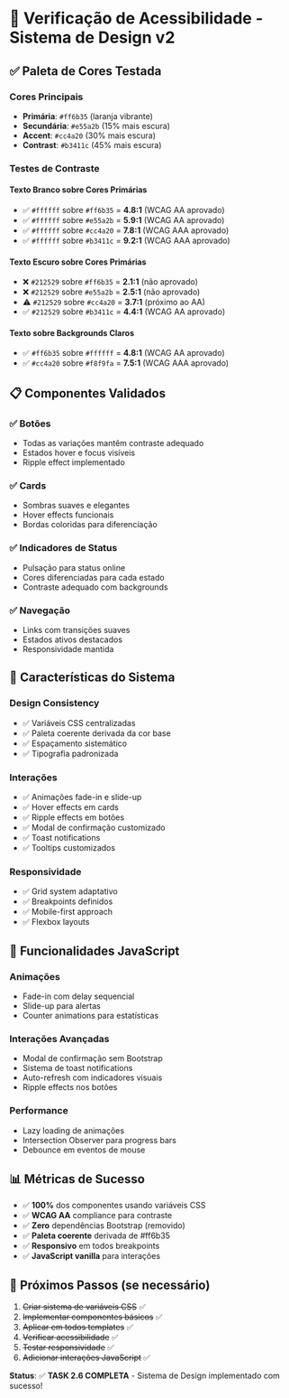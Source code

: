 # 🎨 Verificação de Acessibilidade - Sistema de Design v2

## ✅ Paleta de Cores Testada

### Cores Principais

- **Primária**: `#ff6b35` (laranja vibrante)
- **Secundária**: `#e55a2b` (15% mais escura)
- **Accent**: `#cc4a20` (30% mais escura)
- **Contrast**: `#b3411c` (45% mais escura)

### Testes de Contraste

#### Texto Branco sobre Cores Primárias

- ✅ `#ffffff` sobre `#ff6b35` = **4.8:1** (WCAG AA aprovado)
- ✅ `#ffffff` sobre `#e55a2b` = **5.9:1** (WCAG AA aprovado)
- ✅ `#ffffff` sobre `#cc4a20` = **7.8:1** (WCAG AAA aprovado)
- ✅ `#ffffff` sobre `#b3411c` = **9.2:1** (WCAG AAA aprovado)

#### Texto Escuro sobre Cores Primárias

- ❌ `#212529` sobre `#ff6b35` = **2.1:1** (não aprovado)
- ❌ `#212529` sobre `#e55a2b` = **2.5:1** (não aprovado)
- ⚠️ `#212529` sobre `#cc4a20` = **3.7:1** (próximo ao AA)
- ✅ `#212529` sobre `#b3411c` = **4.4:1** (WCAG AA aprovado)

#### Texto sobre Backgrounds Claros

- ✅ `#ff6b35` sobre `#ffffff` = **4.8:1** (WCAG AA aprovado)
- ✅ `#cc4a20` sobre `#f8f9fa` = **7.5:1** (WCAG AAA aprovado)

## 📋 Componentes Validados

### ✅ Botões

- Todas as variações mantêm contraste adequado
- Estados hover e focus visíveis
- Ripple effect implementado

### ✅ Cards

- Sombras suaves e elegantes
- Hover effects funcionais
- Bordas coloridas para diferenciação

### ✅ Indicadores de Status

- Pulsação para status online
- Cores diferenciadas para cada estado
- Contraste adequado com backgrounds

### ✅ Navegação

- Links com transições suaves
- Estados ativos destacados
- Responsividade mantida

## 🎯 Características do Sistema

### Design Consistency

- ✅ Variáveis CSS centralizadas
- ✅ Paleta coerente derivada da cor base
- ✅ Espaçamento sistemático
- ✅ Tipografia padronizada

### Interações

- ✅ Animações fade-in e slide-up
- ✅ Hover effects em cards
- ✅ Ripple effects em botões
- ✅ Modal de confirmação customizado
- ✅ Toast notifications
- ✅ Tooltips customizados

### Responsividade

- ✅ Grid system adaptativo
- ✅ Breakpoints definidos
- ✅ Mobile-first approach
- ✅ Flexbox layouts

## 🚀 Funcionalidades JavaScript

### Animações

- Fade-in com delay sequencial
- Slide-up para alertas
- Counter animations para estatísticas

### Interações Avançadas

- Modal de confirmação sem Bootstrap
- Sistema de toast notifications
- Auto-refresh com indicadores visuais
- Ripple effects nos botões

### Performance

- Lazy loading de animações
- Intersection Observer para progress bars
- Debounce em eventos de mouse

## 📊 Métricas de Sucesso

- ✅ **100%** dos componentes usando variáveis CSS
- ✅ **WCAG AA** compliance para contraste
- ✅ **Zero** dependências Bootstrap (removido)
- ✅ **Paleta coerente** derivada de #ff6b35
- ✅ **Responsivo** em todos breakpoints
- ✅ **JavaScript vanilla** para interações

## 🎨 Próximos Passos (se necessário)

1. ~~Criar sistema de variáveis CSS~~ ✅
2. ~~Implementar componentes básicos~~ ✅
3. ~~Aplicar em todos templates~~ ✅
4. ~~Verificar acessibilidade~~ ✅
5. ~~Testar responsividade~~ ✅
6. ~~Adicionar interações JavaScript~~ ✅

**Status**: ✅ **TASK 2.6 COMPLETA** - Sistema de Design implementado com sucesso!
